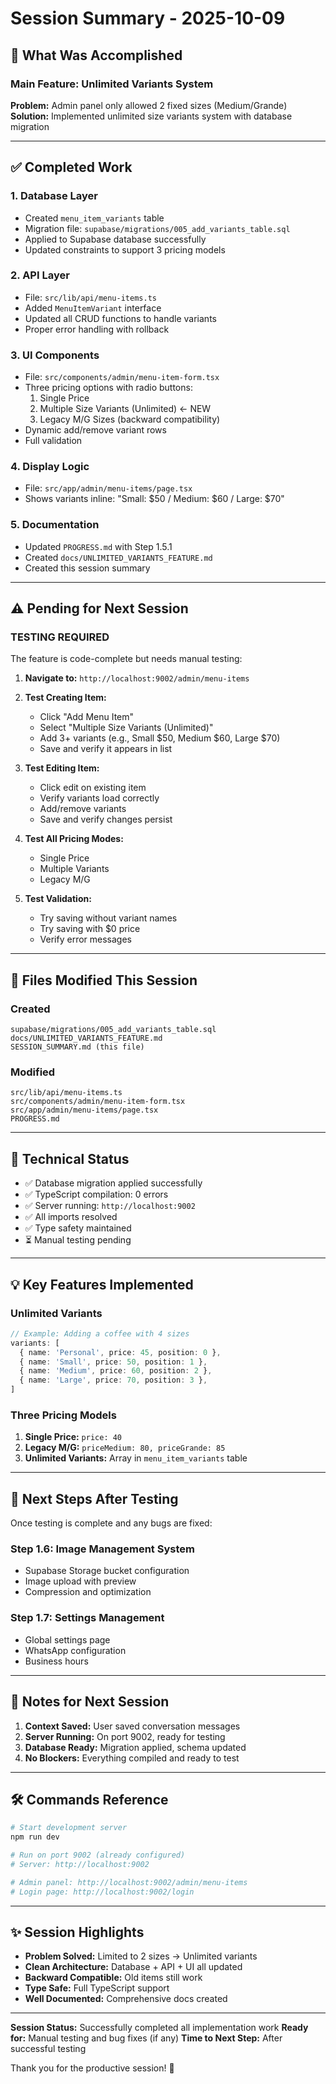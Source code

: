 # Session Summary - 2025-10-09

## 🎯 What Was Accomplished

### Main Feature: Unlimited Variants System
**Problem:** Admin panel only allowed 2 fixed sizes (Medium/Grande)
**Solution:** Implemented unlimited size variants system with database migration

---

## ✅ Completed Work

### 1. Database Layer
- Created `menu_item_variants` table
- Migration file: `supabase/migrations/005_add_variants_table.sql`
- Applied to Supabase database successfully
- Updated constraints to support 3 pricing models

### 2. API Layer
- File: `src/lib/api/menu-items.ts`
- Added `MenuItemVariant` interface
- Updated all CRUD functions to handle variants
- Proper error handling with rollback

### 3. UI Components
- File: `src/components/admin/menu-item-form.tsx`
- Three pricing options with radio buttons:
  1. Single Price
  2. Multiple Size Variants (Unlimited) ← NEW
  3. Legacy M/G Sizes (backward compatibility)
- Dynamic add/remove variant rows
- Full validation

### 4. Display Logic
- File: `src/app/admin/menu-items/page.tsx`
- Shows variants inline: "Small: $50 / Medium: $60 / Large: $70"

### 5. Documentation
- Updated `PROGRESS.md` with Step 1.5.1
- Created `docs/UNLIMITED_VARIANTS_FEATURE.md`
- Created this session summary

---

## ⚠️ Pending for Next Session

### TESTING REQUIRED
The feature is code-complete but needs manual testing:

1. **Navigate to:** `http://localhost:9002/admin/menu-items`
2. **Test Creating Item:**
   - Click "Add Menu Item"
   - Select "Multiple Size Variants (Unlimited)"
   - Add 3+ variants (e.g., Small $50, Medium $60, Large $70)
   - Save and verify it appears in list

3. **Test Editing Item:**
   - Click edit on existing item
   - Verify variants load correctly
   - Add/remove variants
   - Save and verify changes persist

4. **Test All Pricing Modes:**
   - Single Price
   - Multiple Variants
   - Legacy M/G

5. **Test Validation:**
   - Try saving without variant names
   - Try saving with $0 price
   - Verify error messages

---

## 📁 Files Modified This Session

### Created
```
supabase/migrations/005_add_variants_table.sql
docs/UNLIMITED_VARIANTS_FEATURE.md
SESSION_SUMMARY.md (this file)
```

### Modified
```
src/lib/api/menu-items.ts
src/components/admin/menu-item-form.tsx
src/app/admin/menu-items/page.tsx
PROGRESS.md
```

---

## 🔧 Technical Status

- ✅ Database migration applied successfully
- ✅ TypeScript compilation: 0 errors
- ✅ Server running: `http://localhost:9002`
- ✅ All imports resolved
- ✅ Type safety maintained
- ⏳ Manual testing pending

---

## 💡 Key Features Implemented

### Unlimited Variants
```typescript
// Example: Adding a coffee with 4 sizes
variants: [
  { name: 'Personal', price: 45, position: 0 },
  { name: 'Small', price: 50, position: 1 },
  { name: 'Medium', price: 60, position: 2 },
  { name: 'Large', price: 70, position: 3 },
]
```

### Three Pricing Models
1. **Single Price:** `price: 40`
2. **Legacy M/G:** `priceMedium: 80, priceGrande: 85`
3. **Unlimited Variants:** Array in `menu_item_variants` table

---

## 🚀 Next Steps After Testing

Once testing is complete and any bugs are fixed:

### Step 1.6: Image Management System
- Supabase Storage bucket configuration
- Image upload with preview
- Compression and optimization

### Step 1.7: Settings Management
- Global settings page
- WhatsApp configuration
- Business hours

---

## 📝 Notes for Next Session

1. **Context Saved:** User saved conversation messages
2. **Server Running:** On port 9002, ready for testing
3. **Database Ready:** Migration applied, schema updated
4. **No Blockers:** Everything compiled and ready to test

---

## 🛠️ Commands Reference

```bash
# Start development server
npm run dev

# Run on port 9002 (already configured)
# Server: http://localhost:9002

# Admin panel: http://localhost:9002/admin/menu-items
# Login page: http://localhost:9002/login
```

---

## ✨ Session Highlights

- **Problem Solved:** Limited to 2 sizes → Unlimited variants
- **Clean Architecture:** Database + API + UI all updated
- **Backward Compatible:** Old items still work
- **Type Safe:** Full TypeScript support
- **Well Documented:** Comprehensive docs created

---

**Session Status:** Successfully completed all implementation work
**Ready for:** Manual testing and bug fixes (if any)
**Time to Next Step:** After successful testing

Thank you for the productive session! 🎉
